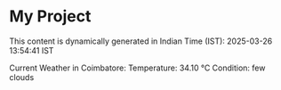 # My Project

This content is dynamically generated in Indian Time (IST): 2025-03-26 13:54:41 IST


Current Weather in Coimbatore:
Temperature: 34.10 °C
Condition: few clouds
